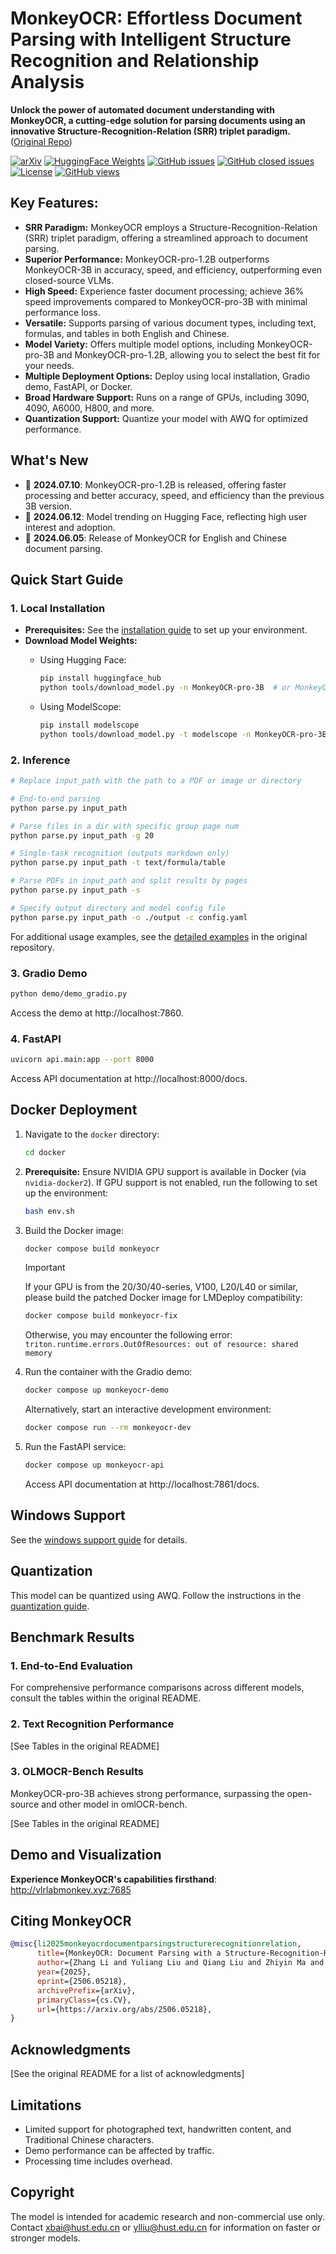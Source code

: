 # MonkeyOCR: Effortless Document Parsing with Intelligent Structure Recognition and Relationship Analysis

**Unlock the power of automated document understanding with MonkeyOCR, a cutting-edge solution for parsing documents using an innovative Structure-Recognition-Relation (SRR) triplet paradigm.** ([Original Repo](https://github.com/Yuliang-Liu/MonkeyOCR))

[![arXiv](https://img.shields.io/badge/Arxiv-MonkeyOCR-b31b1b.svg?logo=arXiv)](https://arxiv.org/abs/2506.05218)
[![HuggingFace Weights](https://img.shields.io/badge/HuggingFace%20Weights-black.svg?logo=HuggingFace)](https://huggingface.co/echo840/MonkeyOCR)
[![GitHub issues](https://img.shields.io/github/issues/Yuliang-Liu/MonkeyOCR?color=critical&label=Issues)](https://github.com/Yuliang-Liu/MonkeyOCR/issues?q=is%3Aopen+is%3Aissue)
[![GitHub closed issues](https://img.shields.io/github/issues-closed/Yuliang-Liu/MonkeyOCR?color=success&label=Issues)](https://github.com/Yuliang-Liu/MonkeyOCR/issues?q=is%3Aissue+is%3Aclosed)
[![License](https://img.shields.io/badge/License-Apache%202.0-yellow)](https://github.com/Yuliang-Liu/MonkeyOCR/blob/main/LICENSE.txt)
[![GitHub views](https://komarev.com/ghpvc/?username=Yuliang-Liu&repo=MonkeyOCR&color=brightgreen&label=Views)](https://github.com/Yuliang-Liu/MonkeyOCR)

## Key Features:

*   **SRR Paradigm:** MonkeyOCR employs a Structure-Recognition-Relation (SRR) triplet paradigm, offering a streamlined approach to document parsing.
*   **Superior Performance:** MonkeyOCR-pro-1.2B outperforms MonkeyOCR-3B in accuracy, speed, and efficiency, outperforming even closed-source VLMs.
*   **High Speed:**  Experience faster document processing; achieve 36% speed improvements compared to MonkeyOCR-pro-3B with minimal performance loss.
*   **Versatile:**  Supports parsing of various document types, including text, formulas, and tables in both English and Chinese.
*   **Model Variety:** Offers multiple model options, including MonkeyOCR-pro-3B and MonkeyOCR-pro-1.2B, allowing you to select the best fit for your needs.
*   **Multiple Deployment Options:** Deploy using local installation, Gradio demo, FastAPI, or Docker.
*   **Broad Hardware Support:** Runs on a range of GPUs, including 3090, 4090, A6000, H800, and more.
*   **Quantization Support:**  Quantize your model with AWQ for optimized performance.

## What's New

*   🚀 **2024.07.10**:  MonkeyOCR-pro-1.2B is released, offering faster processing and better accuracy, speed, and efficiency than the previous 3B version.
*   🚀 **2024.06.12**: Model trending on Hugging Face, reflecting high user interest and adoption.
*   🚀 **2024.06.05**:  Release of MonkeyOCR for English and Chinese document parsing.

## Quick Start Guide

### 1. Local Installation

*   **Prerequisites:**  See the [installation guide](https://github.com/Yuliang-Liu/MonkeyOCR/blob/main/docs/install_cuda_pp.md#install-with-cuda-support) to set up your environment.
*   **Download Model Weights:**
    *   Using Hugging Face:

        ```bash
        pip install huggingface_hub
        python tools/download_model.py -n MonkeyOCR-pro-3B  # or MonkeyOCR
        ```

    *   Using ModelScope:

        ```bash
        pip install modelscope
        python tools/download_model.py -t modelscope -n MonkeyOCR-pro-3B  # or MonkeyOCR
        ```

### 2. Inference

```bash
# Replace input_path with the path to a PDF or image or directory

# End-to-end parsing
python parse.py input_path

# Parse files in a dir with specific group page num
python parse.py input_path -g 20

# Single-task recognition (outputs markdown only)
python parse.py input_path -t text/formula/table

# Parse PDFs in input_path and split results by pages
python parse.py input_path -s

# Specify output directory and model config file
python parse.py input_path -o ./output -c config.yaml
```

For additional usage examples, see the [detailed examples](https://github.com/Yuliang-Liu/MonkeyOCR#quick-start) in the original repository.

### 3. Gradio Demo

```bash
python demo/demo_gradio.py
```
Access the demo at http://localhost:7860.

### 4. FastAPI

```bash
uvicorn api.main:app --port 8000
```
Access API documentation at http://localhost:8000/docs.

## Docker Deployment

1.  Navigate to the `docker` directory:
    ```bash
    cd docker
    ```

2.  **Prerequisite:** Ensure NVIDIA GPU support is available in Docker (via `nvidia-docker2`).
    If GPU support is not enabled, run the following to set up the environment:
    ```bash
    bash env.sh
    ```

3.  Build the Docker image:
    ```bash
    docker compose build monkeyocr
    ```
    > [!IMPORTANT]
    >
    > If your GPU is from the 20/30/40-series, V100, L20/L40 or similar, please build the patched Docker image for LMDeploy compatibility:
    >
    > ```bash
    > docker compose build monkeyocr-fix
    > ```
    >
    > Otherwise, you may encounter the following error: `triton.runtime.errors.OutOfResources: out of resource: shared memory`

4.  Run the container with the Gradio demo:
    ```bash
    docker compose up monkeyocr-demo
    ```
    Alternatively, start an interactive development environment:
    ```bash
    docker compose run --rm monkeyocr-dev
    ```

5.  Run the FastAPI service:
    ```bash
    docker compose up monkeyocr-api
    ```
    Access API documentation at http://localhost:7861/docs.

## Windows Support

See the [windows support guide](docs/windows_support.md) for details.

## Quantization

This model can be quantized using AWQ. Follow the instructions in the [quantization guide](docs/Quantization.md).

## Benchmark Results

### 1. End-to-End Evaluation

For comprehensive performance comparisons across different models, consult the tables within the original README.

### 2. Text Recognition Performance

[See Tables in the original README]

### 3. OLMOCR-Bench Results

MonkeyOCR-pro-3B achieves strong performance, surpassing the open-source and other model in omlOCR-bench.

[See Tables in the original README]

## Demo and Visualization

**Experience MonkeyOCR's capabilities firsthand**: http://vlrlabmonkey.xyz:7685

## Citing MonkeyOCR

```bibtex
@misc{li2025monkeyocrdocumentparsingstructurerecognitionrelation,
      title={MonkeyOCR: Document Parsing with a Structure-Recognition-Relation Triplet Paradigm}, 
      author={Zhang Li and Yuliang Liu and Qiang Liu and Zhiyin Ma and Ziyang Zhang and Shuo Zhang and Zidun Guo and Jiarui Zhang and Xinyu Wang and Xiang Bai},
      year={2025},
      eprint={2506.05218},
      archivePrefix={arXiv},
      primaryClass={cs.CV},
      url={https://arxiv.org/abs/2506.05218}, 
}
```

## Acknowledgments

[See the original README for a list of acknowledgments]

## Limitations

*   Limited support for photographed text, handwritten content, and Traditional Chinese characters.
*   Demo performance can be affected by traffic.
*   Processing time includes overhead.

## Copyright

The model is intended for academic research and non-commercial use only. Contact xbai@hust.edu.cn or ylliu@hust.edu.cn for information on faster or stronger models.